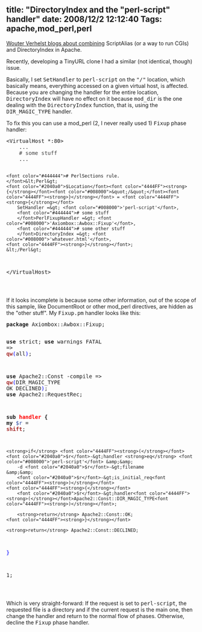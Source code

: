 title: "DirectoryIndex and the "perl-script" handler"
date: 2008/12/2 12:12:40
Tags: apache,mod_perl,perl
---
<p><a href="http://www.grep.be/blog/en/computer/play/scriptalias_index.cgi">Wouter Verhelst blogs about combining</a> ScriptAlias (or a way to run CGIs) and DirectoryIndex in Apache.</p>

<p>Recently, developing a TinyURL clone I had a similar (not identical, though) issue.</p>

<p>Basically, I set <tt>SetHandler</tt> to <tt>perl-script</tt> on the <tt>"/"</tt> location, which basically means, everything accessed on a given virtual host, is affected. Because you are changing the handler for the entire location, <tt>DirectoryIndex</tt> will have no effect on it because <tt>mod_dir</tt> is the one dealing with the <tt>DirectoryIndex</tt> function, that is, using the <tt>DIR_MAGIC_TYPE</tt> handler.</p>

<p>To fix this you can use a mod_perl (2, I never really used 1) <tt>Fixup</tt> phase handler:</p>

<p><pre>
&lt;VirtualHost *:80&gt;
	...
	<font color="#444444"># some stuff
	</font>...
	
	<font color="#444444"># PerlSections rule.
	</font>&lt;Perl&gt;
	<font color="#2040a0">$Location</font><font color="4444FF"><strong>{</strong></font><font color="#008000">&quot;/&quot;</font><font color="4444FF"><strong>}</strong></font> = <font color="4444FF"><strong>{</strong></font>
		SetHandler =&gt; <font color="#008000">'perl-script'</font>,
		<font color="#444444"># some stuff
		</font>PerlFixupHandler =&gt; <font color="#008000">'Axiombox::Awbox::Fixup'</font>,
		<font color="#444444"># some other stuff
		</font>DirectoryIndex =&gt; <font color="#008000">'whatever.html'</font>,
	<font color="4444FF"><strong>}</strong></font>;
	&lt;/Perl&gt;

&lt;/VirtualHost&gt;

</pre></p>

<p>If it looks incomplete is because some other information, out of the scope of this sample, like DocumentRoot or other mod_perl directives, are hidden as the "other stuff". My <tt>Fixup.pm</tt> handler looks like this:</p>

<p><pre>
<strong>package</strong> Axiombox::Awbox::Fixup;

<strong>use</strong> strict;
<strong>use</strong> warnings FATAL =&gt; <font color="a52a2a"><strong>qw</strong></font><font color="4444FF"><strong>(</strong></font>all<font color="4444FF"><strong>)</strong></font>;

<strong>use</strong> Apache2::Const -compile =&gt; <font color="a52a2a"><strong>qw</strong></font><font color="4444FF"><strong>(</strong></font>DIR_MAGIC_TYPE OK DECLINED<font color="4444FF"><strong>)</strong></font>;
<strong>use</strong> Apache2::RequestRec;

<strong>sub<font color="ff0000"> handler</font> {</strong>
	<strong>my</strong> <font color="#2040a0">$r</font> = <font color="a52a2a"><strong>shift</strong></font>;

	<strong>if</strong> <font color="4444FF"><strong>(</strong></font><font color="#2040a0">$r</font>-&gt;handler <strong>eq</strong> <font color="#008000">'perl-script'</font> &amp;&amp;
		-d <font color="#2040a0">$r</font>-&gt;filename              &amp;&amp;
		<font color="#2040a0">$r</font>-&gt;is_initial_req<font color="4444FF"><strong>)</strong></font>
	<font color="4444FF"><strong>{</strong></font>
		<font color="#2040a0">$r</font>-&gt;handler<font color="4444FF"><strong>(</strong></font>Apache2::Const::DIR_MAGIC_TYPE<font color="4444FF"><strong>)</strong></font>;

		<strong>return</strong> Apache2::Const::OK;
	<font color="4444FF"><strong>}</strong></font>

	<strong>return</strong> Apache2::Const::DECLINED;
<font color="4444FF"><strong>}</strong></font>

1;

</pre></p>

<p>Which is very straight-forward: If the request is set to <tt>perl-script</tt>, the requested file is a directory and if the current request is the main one, then change the handler and return to the normal flow of phases. Otherwise, decline the <tt>Fixup</tt> phase handler.</p>